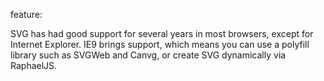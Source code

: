feature: <svg>
status: use
tags: gtie8 polyfill
kind: svg
polyfillurls:[svgweb](http://code.google.com/p/svgweb/), [raphaeljs](http://raphaeljs.com/), [canvg](http://code.google.com/p/canvg/)

SVG has had good support for several years in most browsers, except for Internet Explorer. IE9 brings support, which means you can use a polyfill library such as SVGWeb and Canvg, or create SVG dynamically via RaphaelJS.
